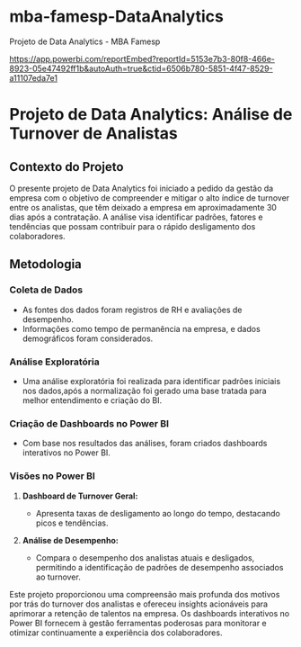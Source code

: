 # mba-famesp-DataAnalytics
Projeto de Data Analytics - MBA Famesp

https://app.powerbi.com/reportEmbed?reportId=5153e7b3-80f8-466e-8923-05e47492ff1b&autoAuth=true&ctid=6506b780-5851-4f47-8529-a11107eda7e1
# Projeto de Data Analytics: Análise de Turnover de Analistas

## Contexto do Projeto
O presente projeto de Data Analytics foi iniciado a pedido da gestão da empresa com o objetivo de compreender e mitigar o alto índice de turnover entre os analistas, que têm deixado a empresa em aproximadamente 30 dias após a contratação. A análise visa identificar padrões, fatores e tendências que possam contribuir para o rápido desligamento dos colaboradores.

## Metodologia

### Coleta de Dados
- As fontes dos dados foram registros de RH e avaliações de desempenho.
- Informações como tempo de permanência na empresa, e dados demográficos foram considerados.

### Análise Exploratória
- Uma análise exploratória foi realizada para identificar padrões iniciais nos dados,após a normalização foi gerado uma base tratada para melhor entendimento e criação do BI.

### Criação de Dashboards no Power BI
- Com base nos resultados das análises, foram criados dashboards interativos no Power BI.

### Visões no Power BI
1. **Dashboard de Turnover Geral:**
   - Apresenta taxas de desligamento ao longo do tempo, destacando picos e tendências.

2. **Análise de Desempenho:**
   - Compara o desempenho dos analistas atuais e desligados, permitindo a identificação de padrões de desempenho associados ao turnover.


Este projeto proporcionou uma compreensão mais profunda dos motivos por trás do turnover dos analistas e ofereceu insights acionáveis para aprimorar a retenção de talentos na empresa. Os dashboards interativos no Power BI fornecem à gestão ferramentas poderosas para monitorar e otimizar continuamente a experiência dos colaboradores.
